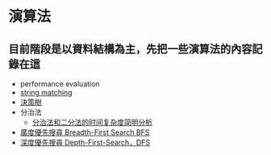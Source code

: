 # 演算法

## 目前階段是以資料結構為主，先把一些演算法的內容記錄在這
* performance evaluation
* [string matching](https://www.csie.ntu.edu.tw/~hsinmu/courses/_media/dsa_17spring/string_matching_1.pdf)
* [決策樹](https://zh.wikipedia.org/wiki/%E5%86%B3%E7%AD%96%E6%A0%91)
* 分治法
	* [分治法和二分法的时间复杂度简明分析](https://blog.csdn.net/qilei2010/article/details/51345278)
* [廣度優先搜尋 Breadth-First Search BFS](https://zh.wikipedia.org/wiki/%E5%B9%BF%E5%BA%A6%E4%BC%98%E5%85%88%E6%90%9C%E7%B4%A2)
* [深度優先搜尋 Depth-First-Search，DFS](https://zh.wikipedia.org/wiki/%E6%B7%B1%E5%BA%A6%E4%BC%98%E5%85%88%E6%90%9C%E7%B4%A2)
